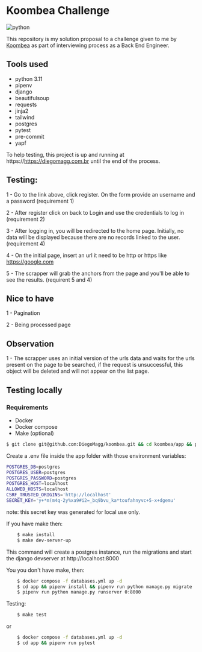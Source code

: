 # Koombea Challenge

![python](https://img.shields.io/badge/python-3.11-blue)

This repository is my solution proposal to a challenge given to me by [Koombea](https://www.koombea.com/) as part of interviewing process as a Back End Engineer.

## Tools used
- python 3.11
- pipenv
- django
- beautifulsoup
- requests
- jinja2
- tailwind
- postgres
- pytest
- pre-commit
- yapf


To help testing, this project is up and running at https://https://diegomagg.com.br until the end of the process.


## Testing:

1 - Go to the link above, click register. On the form provide an username and a password (requirement 1)

2 - After register click on back to Login and use the credentials to log in (requirement 2)

3 - After logging in, you will be redirected to the home page. Initially, no data will be displayed because there are no records linked to the user. (requirement 4)

4 - On the initial page, insert an url it need to be http or https like https://google.com

5 - The scrapper will grab the anchors from the page and you'll be able to see the results. (requirent 5 and 4)


## Nice to have
1 - Pagination

2 - Being processed page

## Observation

1 - The scrapper uses an initial version of the urls data and waits for the urls present on the page to be searched, if the request is unsuccessful, this object will be deleted and will not appear on the list page.


## Testing locally

### Requirements
 - Docker
 - Docker compose
 - Make (optional)


```bash
$ git clone git@github.com:DiegoMagg/koombea.git && cd koombea/app && pipenv install
```

Create a .env file inside the app folder with those environment variables:

```bash
POSTGRES_DB=postgres
POSTGRES_USER=postgres
POSTGRES_PASSWORD=postgres
POSTGRES_HOST=localhost
ALLOWED_HOSTS=localhost
CSRF_TRUSTED_ORIGINS='http://localhost'
SECRET_KEY='y+*m(m4q-2y%xa9#i2=_bq9bvu_ka*toufahnyvc+5-x+dgemu'
```

note: this secret key was generated for local use only.


If you have make then:
``` bash
    $ make install
    $ make dev-server-up
```

This command will create a postgres instance, run the migrations and start the django devserver at http://localhost:8000

You you don't have make, then:

```bash
    $ docker compose -f databases.yml up -d
    $ cd app && pipenv install && pipenv run python manage.py migrate
    $ pipenv run python manage.py runserver 0:8000
```


Testing:

```bash
    $ make test
```
or

```bash
    $ docker compose -f databases.yml up -d
    $ cd app && pipenv run pytest
```
